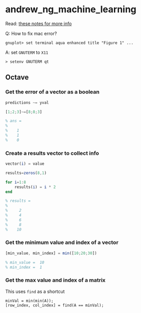 # andrew_ng_machine_learning

Read: [these notes for more info](https://theptrk.com/2020/02/12/notes-for-coursera-ml-course-week-1-5/)

Q: How to fix mac error?
```
gnuplot> set terminal aqua enhanced title "Figure 1" ...
```
A: set `GNUTERM` to `X11`
```
> setenv GNUTERM qt
```

## Octave

### Get the error of a vector as a boolean
```Octave 
predictions ~= yval
```
```Octave
[1;2;3]~=[8;8;3]

% ans =
% 
%    1
%    1
%    0
```

### Create a results vector to collect info
```Octave
vector(i) = value
```
```Octave
results=zeros(8,1)

for i=1:8
    results(i) = i * 2
end

% results =
% 
%     2
%     4
%     6
%     8
%    10
```

### Get the minimum value and index of a vector
```Octave
[min_value, min_index] = min([10;20;30])

% min_value =  10
% min_index =  1
```

### Get the max value and index of a matrix
This uses `find` as a shortcut
```
minVal = min(min(A));
[row_index, col_index] = find(A == minVal);
```
